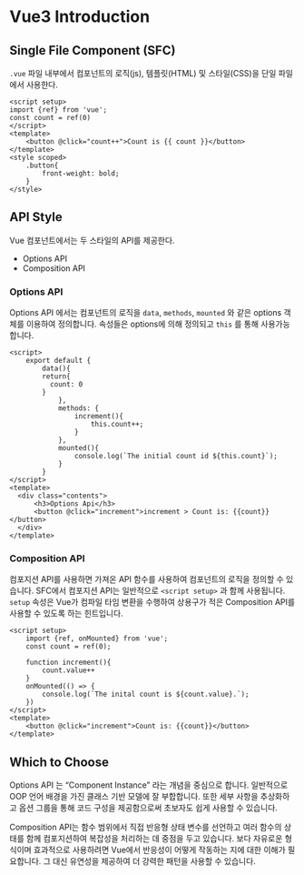 # Vue3 Introduction

## Single File Component (SFC)
`.vue` 파일 내부에서 컴포넌트의 로직(js), 템플릿(HTML) 및 스타일(CSS)을 단일 파일에서 사용한다.
```
<script setup>
import {ref} from 'vue';
const count = ref(0)
</script>
<template>
	<button @click="count++">Count is {{ count }}</button>
</template>
<style scoped>
	.button{
		front-weight: bold;
	}
</style>
```
## API Style
Vue 컴포넌트에서는 두 스타일의 API를 제공한다.
- Options API
- Composition API

### Options API
Options API 에서는 컴포넌트의 로직을 `data`, `methods`, `mounted` 와 같은  options 객체를 이용하여 정의합니다. 속성들은 options에 의해 정의되고 `this` 를 통해 사용가능합니다.
```
<script>
	export default {
		data(){
        return{
          count: 0
        }
			},
			methods: {
				increment(){
					this.count++;
				}
			},
			mounted(){
				console.log(`The initial count id ${this.count}`);
			}
		}
</script>
<template>
  <div class="contents">
      <h3>Options Api</h3>
      <button @click="increment">increment > Count is: {{count}}</button>
  </div>
</template>
```
### Composition API
컴포지션 API를 사용하면 가져온 API 함수를 사용하여 컴포넌트의 로직을 정의할 수 있습니다. SFC에서 컴포지션 API는 일반적으로 `<script setup>` 과 함께 사용됩니다. `setup` 속성은 Vue가 컴파일 타임 변환을 수행하여 상용구가 적은 Composition API를 사용할 수 있도록 하는 힌트입니다.
```
<script setup>
	import {ref, onMounted} from 'vue';
	const count = ref(0);
	
	function increment(){
		count.value++
	}
	onMounted(() => {
		console.log(`The inital count is ${count.value}.`);
	})
</script>
<template>
	<button @click="increment">Count is: {{count}}</button>
</template>
```
## Which to Choose
Options API 는 “Component Instance” 라는 개념을 중심으로 합니다. 일반적으로 OOP 언어 배경을 가진 클래스 기반 모델에 잘 부합합니다. 또한 세부 사항을 추상화하고 옵션 그룹을 통해 코드 구성을 제공함으로써 초보자도 쉽게 사용할 수 있습니다.

Composition API는 함수 범위에서 직접 반응형 상태 변수를 선언하고 여러 함수의 상태를 함께 컴포지션하여 복잡성을 처리하는 데 중점을 두고 있습니다. 보다 자유로운 형식이며 효과적으로 사용하려면 Vue에서 반응성이 어떻게 작동하는 지에 대한 이해가 필요합니다. 그 대신 유연성을 제공하여 더 강력한 패턴을 사용할 수 있습니다.
